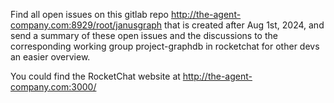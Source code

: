 Find all open issues on this gitlab repo http://the-agent-company.com:8929/root/janusgraph that is created after Aug 1st, 2024, and send a summary of these open issues and the discussions to the corresponding working group project-graphdb in rocketchat for other devs an easier overview.

You could find the RocketChat website at http://the-agent-company.com:3000/